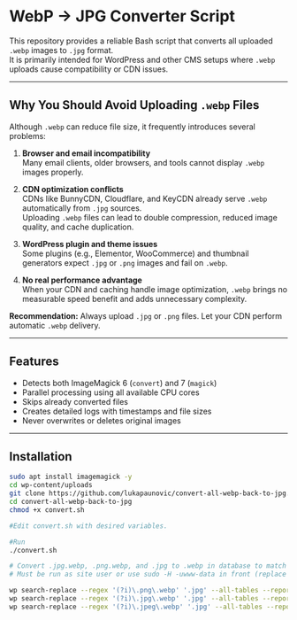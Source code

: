 # WebP → JPG Converter Script

This repository provides a reliable Bash script that converts all uploaded `.webp` images to `.jpg` format.  
It is primarily intended for WordPress and other CMS setups where `.webp` uploads cause compatibility or CDN issues.

---

## Why You Should Avoid Uploading `.webp` Files

Although `.webp` can reduce file size, it frequently introduces several problems:

1. **Browser and email incompatibility**  
   Many email clients, older browsers, and tools cannot display `.webp` images properly.

2. **CDN optimization conflicts**  
   CDNs like BunnyCDN, Cloudflare, and KeyCDN already serve `.webp` automatically from `.jpg` sources.  
   Uploading `.webp` files can lead to double compression, reduced image quality, and cache duplication.

3. **WordPress plugin and theme issues**  
   Some plugins (e.g., Elementor, WooCommerce) and thumbnail generators expect `.jpg` or `.png` images and fail on `.webp`.

4. **No real performance advantage**  
   When your CDN and caching handle image optimization, `.webp` brings no measurable speed benefit and adds unnecessary complexity.

**Recommendation:** Always upload `.jpg` or `.png` files. Let your CDN perform automatic `.webp` delivery.

---

## Features

- Detects both ImageMagick 6 (`convert`) and 7 (`magick`)
- Parallel processing using all available CPU cores
- Skips already converted files
- Creates detailed logs with timestamps and file sizes
- Never overwrites or deletes original images

---

## Installation

```bash
sudo apt install imagemagick -y
cd wp-content/uploads
git clone https://github.com/lukapaunovic/convert-all-webp-back-to-jpg.git
cd convert-all-webp-back-to-jpg
chmod +x convert.sh

#Edit convert.sh with desired variables.

#Run
./convert.sh

# Convert .jpg.webp, .png.webp, and .jpg to .webp in database to match scripts result
# Must be run as site user or use sudo -H -uwww-data in front (replace www-data with web files user)

wp search-replace --regex '(?i)\.png\.webp' '.jpg' --all-tables --report-changed-only
wp search-replace --regex '(?i)\.jpg\.webp' '.jpg' --all-tables --report-changed-only
wp search-replace --regex '(?i)\.jpeg\.webp' '.jpg' --all-tables --report-changed-only

